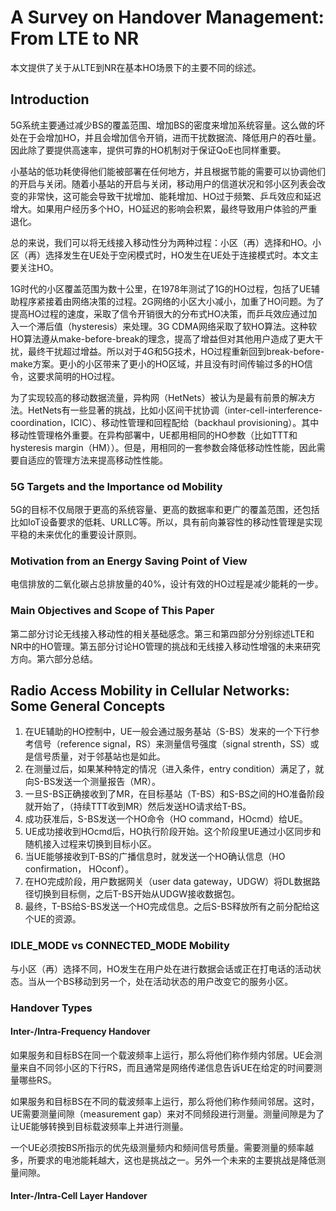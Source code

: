 # A Survey on Handover Management: From LTE to NR

本文提供了关于从LTE到NR在基本HO场景下的主要不同的综述。

## Introduction

5G系统主要通过减少BS的覆盖范围、增加BS的密度来增加系统容量。这么做的坏处在于会增加HO，并且会增加信令开销，进而干扰数据流、降低用户的吞吐量。因此除了要提供高速率，提供可靠的HO机制对于保证QoE也同样重要。

小基站的低功耗使得他们能被部署在任何地方，并且根据节能的需要可以协调他们的开启与关闭。随着小基站的开启与关闭，移动用户的信道状况和邻小区列表会改变的非常快，这可能会导致干扰增加、能耗增加、HO过于频繁、乒乓效应和延迟增大。如果用户经历多个HO，HO延迟的影响会积累，最终导致用户体验的严重退化。

总的来说，我们可以将无线接入移动性分为两种过程：小区（再）选择和HO。小区（再）选择发生在UE处于空闲模式时，HO发生在UE处于连接模式时。本文主要关注HO。

1G时代的小区覆盖范围为数十公里，在1978年测试了1G的HO过程，包括了UE辅助程序紧接着由网络决策的过程。2G网络的小区大小减小，加重了HO问题。为了提高HO过程的速度，采取了信令开销很大的分布式HO决策，而乒乓效应通过加入一个滞后值（hysteresis）来处理。3G CDMA网络采取了软HO算法。这种软HO算法遵从make-before-break的理念，提高了增益但对其他用户造成了更大干扰，最终干扰超过增益。所以对于4G和5G技术，HO过程重新回到break-before-make方案。更小的小区带来了更小的HO区域，并且没有时间传输过多的HO信令，这要求简明的HO过程。

为了实现较高的移动数据流量，异构网（HetNets）被认为是最有前景的解决方法。HetNets有一些显著的挑战，比如小区间干扰协调（inter-cell-interference-coordination，ICIC）、移动性管理和回程配给（backhaul provisioning）。其中移动性管理格外重要。在异构部署中，UE都用相同的HO参数（比如TTT和hysteresis margin（HM））。但是，用相同的一套参数会降低移动性性能，因此需要自适应的管理方法来提高移动性性能。

### 5G Targets and the Importance od Mobility

5G的目标不仅局限于更高的系统容量、更高的数据率和更广的覆盖范围，还包括比如IoT设备要求的低耗、URLLC等。所以，具有前向兼容性的移动性管理是实现平稳的未来优化的重要设计原则。

### Motivation from an Energy Saving Point of View

电信排放的二氧化碳占总排放量的40%，设计有效的HO过程是减少能耗的一步。

### Main Objectives and Scope of This Paper

第二部分讨论无线接入移动性的相关基础感念。第三和第四部分分别综述LTE和NR中的HO管理。第五部分讨论HO管理的挑战和无线接入移动性增强的未来研究方向。第六部分总结。

## Radio Access Mobility in Cellular Networks: Some General Concepts

1. 在UE辅助的HO控制中，UE一般会通过服务基站（S-BS）发来的一个下行参考信号（reference signal，RS）来测量信号强度（signal strenth，SS）或是信号质量，对于邻基站也是如此。
2. 在测量过后，如果某种特定的情况（进入条件，entry condition）满足了，就向S-BS发送一个测量报告（MR）。
3. 一旦S-BS正确接收到了MR，在目标基站（T-BS）和S-BS之间的HO准备阶段就开始了，（持续TTT收到MR）然后发送HO请求给T-BS。
4. 成功获准后，S-BS发送一个HO命令（HO command，HOcmd）给UE。
5. UE成功接收到HOcmd后，HO执行阶段开始。这个阶段里UE通过小区同步和随机接入过程来切换到目标小区。
6. 当UE能够接收到T-BS的广播信息时，就发送一个HO确认信息（HO confirmation， HOconf）。
7. 在HO完成阶段，用户数据网关（user data gateway，UDGW）将DL数据路径切换到目标侧，之后T-BS开始从UDGW接收数据包。
8. 最终，T-BS给S-BS发送一个HO完成信息。之后S-BS释放所有之前分配给这个UE的资源。

### IDLE_MODE vs CONNECTED_MODE Mobility

与小区（再）选择不同，HO发生在用户处在进行数据会话或正在打电话的活动状态。当从一个BS移动到另一个，处在活动状态的用户改变它的服务小区。

### Handover Types

#### Inter-/Intra-Frequency Handover

如果服务和目标BS在同一个载波频率上运行，那么将他们称作频内邻居。UE会测量来自不同邻小区的下行RS，而且通常是网络传递信息告诉UE在给定的时间要测量哪些RS。

如果服务和目标BS在不同的载波频率上运行，那么将他们称作频间邻居。这时，UE需要测量间隙（measurement gap）来对不同频段进行测量。测量间隙是为了让UE能够转换到目标载波频率上并进行测量。

一个UE必须按BS所指示的优先级测量频内和频间信号质量。需要测量的频率越多，所要求的电池能耗越大，这也是挑战之一。另外一个未来的主要挑战是降低测量间隙。

#### Inter-/Intra-Cell Layer Handover
